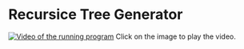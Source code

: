 # Recursice Tree Generator

[![Video of the running program](http://i3.ytimg.com/vi/EQcxoc3bou8/hqdefault.jpg)](https://www.youtube.com/watch?v=EQcxoc3bou8)
Click on the image to play the video.

